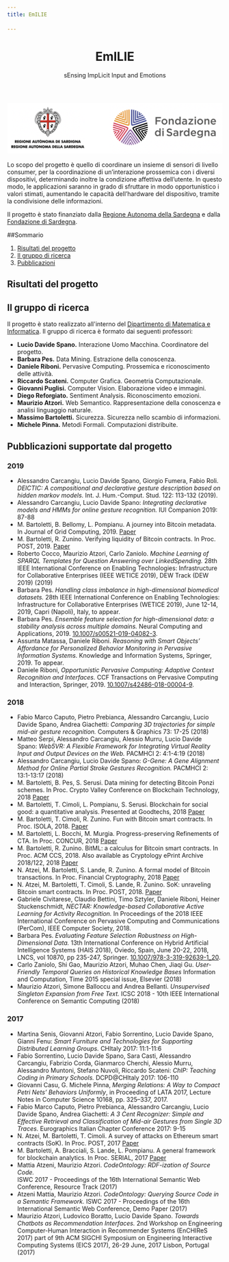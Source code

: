 ```yaml
---
title: EmILIE

---
```


<div style="text-align: center">
<header>
<h1>EmILIE </h1>
<p>sEnsing ImpLicit Input and Emotions</p>
</header>
</div>

![Logo Regione Sardegna e Fondazione di Sardegna](img/emilie-logo.png)


Lo scopo del progetto è quello di coordinare un insieme di sensori di 
livello consumer, per la coordinazione di un’interazione prossemica 
con i diversi dispositivi, determinando inoltre la condizione affettiva 
dell’utente. In questo modo, le applicazioni saranno in grado di 
sfruttare in modo opportunistico i valori stimati, aumentando 
le capacità dell’hardware del dispositivo, tramite la condivisione 
delle informazioni.

Il progetto è stato finanziato dalla [Regione Autonoma della Sardegna](https://www.regione.sardegna.it/) 
e dalla [Fondazione di Sardegna](https://www.fondazionedisardegna.it/).

##Sommario
1. [Risultati del progetto](#risultati)
2. [Il gruppo di ricerca](#gruppo) 
3. [Pubblicazioni](#pubblicazioni)

<a name="risultati"></a>
##  Risultati del progetto

<a name="gruppo"></a>
##  Il gruppo di ricerca
Il progetto è stato realizzato all'interno del [Dipartimento di Matematica e Informatica](https://dmi.unica.it/).
Il gruppo di ricerca è formato dai seguenti professori:
* **Lucio Davide Spano.** Interazione Uomo Macchina. Coordinatore del progetto.
* **Barbara Pes.** Data Mining. Estrazione della conoscenza. 
* **Daniele Riboni.** Pervasive Computing. Prossemica e riconoscimento delle attività.
* **Riccardo Scateni.** Computer Grafica. Geometria Computazionale. 
* **Giovanni Puglisi.** Computer Vision. Elaborazione video e immagini. 
* **Diego Reforgiato.** Sentiment Analysis. Riconoscimento emozioni. 
* **Maurizio Atzori.** Web Semantico. Rappresentazione della conoscenza e analisi linguaggio naturale.
* **Massimo Bartoletti.** Sicurezza. Sicurezza nello scambio di informazioni. 
* **Michele Pinna.** Metodi Formali. Computazioni distribuite.  

<a name="pubblicazioni"></a>
##  Pubblicazioni supportate dal progetto
### 2019
* 	Alessandro Carcangiu, Lucio Davide Spano, Giorgio Fumera, Fabio Roli.
_DEICTIC: A compositional and declarative gesture description based on hidden markov models._ 
Int. J. Hum.-Comput. Stud. 122: 113-132 (2019).
* Alessandro Carcangiu, Lucio Davide Spano:
  _Integrating declarative models and HMMs for online gesture recognition._ 
  IUI Companion 2019: 87-88
* M. Bartoletti, B. Bellomy, L. Pompianu. A journey into Bitcoin metadata. 
In Journal of Grid Computing, 2019. 
[Paper](http://tcs.unica.it/journey-bitcoin-metadata.pdf?attredirects=0)
* M. Bartoletti, R. Zunino. Verifying liquidity of Bitcoin contracts. In 
  Proc. POST, 2019. [Paper](https://eprint.iacr.org/2018/1125)
* Roberto Cocco, Maurizio Atzori, Carlo Zaniolo. _Machine Learning of SPARQL Templates for 
Question Answering over LinkedSpending._ 28th IEEE International 
Conference on Enabling Technologies: Infrastructure for 
Collaborative Enterprises (IEEE WETICE 2019), DEW Track (DEW 2019) (2019)
* Barbara Pes. _Handling class imbalance in high-dimensional biomedical datasets._ 
28th IEEE International Conference on Enabling Technologies: 
Infrastructure for Collaborative Enterprises (WETICE 2019), June 12-14, 2019,
Capri (Napoli), Italy, to appear.
* Barbara Pes. _Ensemble feature selection for high-dimensional data: a 
stability analysis across multiple domains._ Neural Computing and 
Applications, 2019.
  [10.1007/s00521-019-04082-3](https://doi.org/10.1007/s00521-019-04082-3).
* Assunta Matassa, Daniele Riboni. _Reasoning with Smart Objects’ 
  Affordance for Personalized Behavior Monitoring in Pervasive Information 
  Systems._ Knowledge and Information Systems, Springer, 2019. To appear.
* Daniele Riboni, _Opportunistic Pervasive Computing: Adaptive Context 
Recognition and Interfaces._ 
CCF Transactions on Pervasive Computing and Interaction, Springer, 2019. 
[10.1007/s42486-018-00004-9](https://doi.org/10.1007/s42486-018-00004-9).

### 2018
* 	Fabio Marco Caputo, Pietro Prebianca, Alessandro Carcangiu, 
Lucio Davide Spano, Andrea Giachetti:
_Comparing 3D trajectories for simple mid-air gesture recognition._ 
Computers & Graphics 73: 17-25 (2018)
* 	Matteo Serpi, Alessandro Carcangiu, Alessio Murru, Lucio Davide Spano:
  _Web5VR: A Flexible Framework for Integrating Virtual Reality Input and 
  Output Devices on the Web._ PACMHCI 2: 4:1-4:19 (2018)
* 	Alessandro Carcangiu, Lucio Davide Spano:
  _G-Gene: A Gene Alignment Method for Online Partial Stroke Gestures Recognition._
  PACMHCI 2: 13:1-13:17 (2018)
* M. Bartoletti, B. Pes, S. Serusi. Data mining for detecting Bitcoin 
  Ponzi schemes. In Proc. Crypto Valley Conference on Blockchain 
  Technology, 2018
  [Paper](https://arxiv.org/abs/1803.00646)
* M. Bartoletti, T. Cimoli, L. Pompianu, S. Serusi. Blockchain for social 
  good: a quantitative analysis. Presented at Goodtechs, 2018
  [Paper](https://arxiv.org/abs/1811.03424)
* M. Bartoletti, T. Cimoli, R. Zunino. Fun with Bitcoin smart contracts. 
  In Proc. ISOLA, 2018.
  [Paper](https://eprint.iacr.org/2018/398.pdf)
* M. Bartoletti, L. Bocchi, M. Murgia. Progress-preserving Refinements of 
CTA. In Proc. CONCUR, 2018
[Paper](https://www.cs.kent.ac.uk/people/staff/lb514/catr.html)
* M. Bartoletti, R. Zunino. BitML: a calculus for Bitcoin smart contracts. 
  In Proc. ACM CCS, 2018. Also available as Cryptology ePrint Archive 
  2018/122, 2018
  [Paper](https://eprint.iacr.org/2018/122.pdf)
* N. Atzei, M. Bartoletti, S. Lande, R. Zunino. A formal model of Bitcoin 
  transactions. In Proc. Financial Cryptography, 2018
  [Paper](https://eprint.iacr.org/2017/1124.pdf)
* N. Atzei, M. Bartoletti, T. Cimoli, S. Lande, R. Zunino. SoK: unraveling 
  Bitcoin smart contracts. In Proc. POST, 2018. 
  [Paper](https://eprint.iacr.org/2018/192.pdf)
* Gabriele Civitarese, Claudio Bettini, Timo Sztyler, Daniele Riboni, 
  Heiner Stuckenschmidt, _NECTAR: Knowledge-based Collaborative Active 
  Learning for Activity Recognition._ In Proceedings of the 2018 IEEE 
  International Conference on Pervasive Computing and Communications 
  (PerCom), IEEE Computer Society, 2018.
* Barbara Pes. _Evaluating Feature Selection Robustness on High-Dimensional
 Data._ 13th International Conference on Hybrid Artificial Intelligence 
 Systems (HAIS 2018), Oviedo, Spain, June 20-22, 2018, LNCS, vol 10870, 
 pp 235-247, Springer.
 [10.1007/978-3-319-92639-1_20](https://doi.org/10.1007/978-3-319-92639-1_20).
* Carlo Zaniolo, Shi Gao, Maurizio Atzori, Muhao Chen, Jiaqi Gu. 
 _User-Friendly Temporal Queries on Historical Knowledge Bases_
  Information and Computation, Time 2015 special issue, Elsevier (2018)
* Maurizio Atzori, Simone Balloccu and Andrea Bellanti. _Unsupervised Singleton 
Expansion from Free Text._
ICSC 2018 - 10th IEEE International Conference on Semantic Computing (2018)

### 2017
* 	Martina Senis, Giovanni Atzori, Fabio Sorrentino, Lucio Davide Spano, Gianni Fenu:
  _Smart Furniture and Technologies for Supporting Distributed Learning Groups._ 
  CHItaly 2017: 11:1-11:6
* Fabio Sorrentino, Lucio Davide Spano, Sara Casti, Alessandro Carcangiu, 
Fabrizio Corda, Gianmarco Cherchi, Alessio Murru, Alessandro Muntoni, Stefano Nuvoli, 
Riccardo Scateni:
_ChIP: Teaching Coding in Primary Schools._ DCPD@CHItaly 2017: 106-110
* Giovanni Casu, G. Michele Pinna, _Merging Relations: A
  Way to Compact Petri Nets’ Behaviors Uniformly_, in Proceeding of LATA
  2017, Lecture Notes in Computer Science 10168, pp. 325–337, 2017.
* 	Fabio Marco Caputo, Pietro Prebianca, Alessandro Carcangiu, Lucio Davide Spano, Andrea Giachetti:
  _A 3 Cent Recognizer: Simple and Effective Retrieval and Classification of Mid-air Gestures from Single 3D Traces._ 
  Eurographics Italian Chapter Conference 2017: 9-15
* N. Atzei, M. Bartoletti, T. Cimoli. A survey of attacks on Ethereum 
  smart contracts (SoK). In Proc. POST, 2017
  [Paper](https://eprint.iacr.org/2016/1007)
* M. Bartoletti, A. Bracciali, S. Lande, L. Pompianu. A general framework 
  for blockchain analytics. In Proc. SERIAL, 2017
  [Paper](https://dl.acm.org/citation.cfm?id=3152831)
* Mattia Atzeni, Maurizio Atzori. _CodeOntology: RDF-ization of Source Code._  
ISWC 2017 - Proceedings of the 16th International Semantic Web Conference, 
Resource Track (2017)
* Atzeni Mattia, Maurizio Atzori. _CodeOntology: Querying Source Code in 
a Semantic Framework._ ISWC 2017 - Proceedings of the 16th International 
Semantic Web Conference, Demo Paper (2017)
* Maurizio Atzori, Ludovico Boratto, Lucio Davide Spano. _Towards Chatbots 
as Recommendation Interfaces._ 2nd Workshop on Engineering Computer-Human 
Interaction in Recommender Systems (EnCHIReS 2017) part of 9th ACM 
SIGCHI Symposium on Engineering Interactive Computing Systems (EICS 2017), 
26-29 June, 2017 Lisbon, Portugal (2017)

